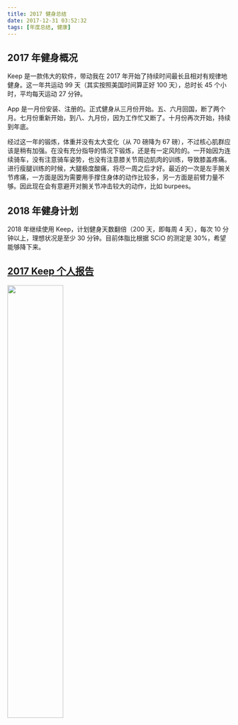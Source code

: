```yaml
---
title: 2017 健身总结
date: 2017-12-31 03:52:32
tags: [年度总结, 健康]
---
```


## 2017 年健身概况
Keep 是一款伟大的软件，带动我在 2017 年开始了持续时间最长且相对有规律地健身。这一年共运动 99 天（其实按照美国时间算正好 100 天），总时长 45 个小时，平均每天运动 27 分钟。

App 是一月份安装、注册的。正式健身从三月份开始。五、六月回国，断了两个月。七月份重新开始，到八、九月份，因为工作忙又断了。十月份再次开始，持续到年底。

经过这一年的锻炼，体重并没有太大变化（从 70 磅降为 67 磅），不过核心肌群应该是稍有加强。在没有充分指导的情况下锻炼，还是有一定风险的。一开始因为连续骑车，没有注意骑车姿势，也没有注意膝关节周边肌肉的训练，导致膝盖疼痛。进行瘦腿训练的时候，大腿极度酸痛，将尽一周之后才好。最近的一次是左手腕关节疼痛，一方面是因为需要用手撑住身体的动作比较多，另一方面是前臂力量不够。因此现在会有意避开对腕关节冲击较大的动作，比如 burpees。

## 2018 年健身计划
2018 年继续使用 Keep，计划健身天数翻倍（200 天，即每周 4 天），每次 10 分钟以上，理想状况是至少 30 分钟。目前体脂比根据 SCiO 的测定是 30%，希望能够降下来。

## [2017 Keep 个人报告](https://show.gotokeep.com/event/annualreport2017/5889ce8a31f11619756eda55)
<img src="/images/2017-12-31-workout-2017-summary/IMG_4270.jpg" width="50%"/>
